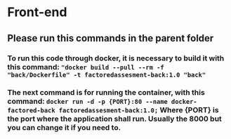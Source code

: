 # Front-end
## **Please run this commands in the parent folder**
### To run this code through docker, it is necessary to build it with this command: `"docker build --pull --rm -f "back/Dockerfile" -t factoredassesment-back:1.0 "back"`
### The next command is for running the container, with this command: `docker run -d -p {PORT}:80 --name docker-factored-back factoredassesment-back:1.0;` Where {PORT} is the port where the application shall run. Usually the 8000 but you can change it if you need to.
